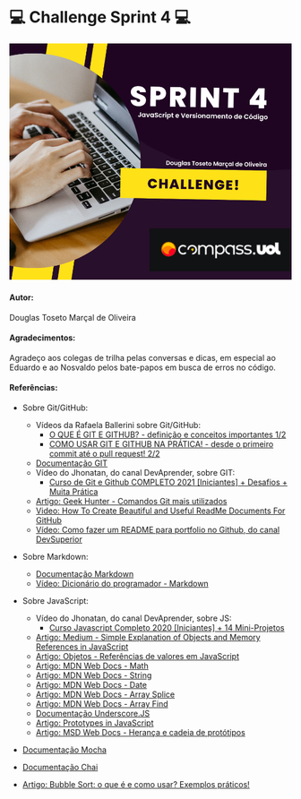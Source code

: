 # :computer: Challenge Sprint 4 :computer:
![Template de Apresentação!](/assets/template.png)


#### Autor:
Douglas Toseto Marçal de Oliveira

#### Agradecimentos:
Agradeço aos colegas de trilha pelas conversas e dicas, em especial ao Eduardo e ao Nosvaldo pelos bate-papos em busca de erros no código.

#### Referências:
- Sobre Git/GitHub:
    - Vídeos da Rafaela Ballerini sobre Git/GitHub:
        - [O QUE É GIT E GITHUB? - definição e conceitos importantes 1/2](https://youtu.be/DqTITcMq68k)
        - [COMO USAR GIT E GITHUB NA PRÁTICA! - desde o primeiro commit até o pull request! 2/2](https://youtu.be/UBAX-13g8OM)
    - [Documentação GIT](https://git-scm.com/docs/git/pt_BR)
    - Vídeo do Jhonatan, do canal DevAprender, sobre GIT:
        - [Curso de Git e Github COMPLETO 2021 [Iniciantes] + Desafios + Muita Prática](https://youtu.be/kB5e-gTAl_s)
    - [Artigo: Geek Hunter - Comandos Git mais utilizados](https://blog.geekhunter.com.br/comandos-git-mais-utilizados/)
    - [Video: How To Create Beautiful and Useful ReadMe Documents For GitHub](https://youtu.be/a8CwpGARAsQ)
    - [Vídeo: Como fazer um README para portfolio no Github, do canal DevSuperior](https://youtu.be/jIa8R69pKh8)

- Sobre Markdown:
    - [Documentação Markdown](https://www.markdownguide.org/cheat-sheet)
    - [Vídeo: Dicionário do programador - Markdown](https://youtu.be/gFJfyHRKaE0)

- Sobre JavaScript:
    - Vídeo do Jhonatan, do canal DevAprender, sobre JS:
        - [Curso Javascript Completo 2020 [Iniciantes] + 14 Mini-Projetos](https://youtu.be/i6Oi-YtXnAU)
    - [Artigo: Medium - Simple Explanation of Objects and Memory References in JavaScript](https://medium.com/dev-proto/simple-explanation-of-objects-and-memory-references-in-javascript-1b2310c36c31)
    - [Artigo: Objetos - Referências de valores em JavaScript](https://blog.da2k.com.br/2017/01/25/objetos-referencias-de-valores-em-javascript/)
    - [Artigo: MDN Web Docs - Math](https://developer.mozilla.org/pt-BR/docs/Web/JavaScript/Reference/Global_Objects/Math)
    - [Artigo: MDN Web Docs - String](https://developer.mozilla.org/pt-BR/docs/Web/JavaScript/Reference/Global_Objects/String)
    - [Artigo: MDN Web Docs - Date](https://developer.mozilla.org/pt-BR/docs/Web/JavaScript/Reference/Global_Objects/Date)
    - [Artigo: MDN Web Docs - Array Splice](https://developer.mozilla.org/pt-BR/docs/Web/JavaScript/Reference/Global_Objects/Array/splice)
    - [Artigo: MDN Web Docs - Array Find](https://developer.mozilla.org/pt-BR/docs/Web/JavaScript/Reference/Global_Objects/Array/find)
    - [Documentação Underscore.JS](https://underscorejs.org)
    - [Artigo: Prototypes in JavaScript](https://betterprogramming.pub/prototypes-in-javascript-5bba2990e04b)
    - [Artigo: MSD Web Docs - Herança e cadeia de protótipos](https://developer.mozilla.org/pt-BR/docs/Web/JavaScript/Inheritance_and_the_prototype_chain)

- [Documentação Mocha](https://mochajs.org)

- [Documentação Chai](https://www.chaijs.com)

- [Artigo: Bubble Sort: o que é e como usar? Exemplos práticos!](https://blog.betrybe.com/tecnologia/bubble-sort-tudo-sobre/)